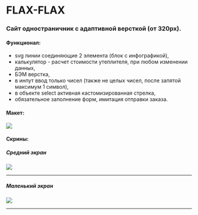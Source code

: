 FLAX-FLAX
=============

### Сайт одностраничник с адаптивной версткой (от 320px).


#### Функционал:

- svg линии соединяющие 2 элемента (блок с инфографикой),
- калькулятор - расчет стоимости утеплителя, при любом изменении данных,
- БЭМ верстка,
- в инпут ввод только чисел (также не целых чисел, после запятой максимум 1 символ),
- в объекте select активная кастомизированная стрелка,
- обязательное заполнение форм, имитация отправки заказа.
 
#### Макет:
![](http://oi61.tinypic.com/33e0974.jpg)

#### Скрины:
##### Средний экран
![](http://i58.tinypic.com/359cz03.jpg)
***

##### Маленький экран
![](http://i58.tinypic.com/155ky9f.jpg)
***